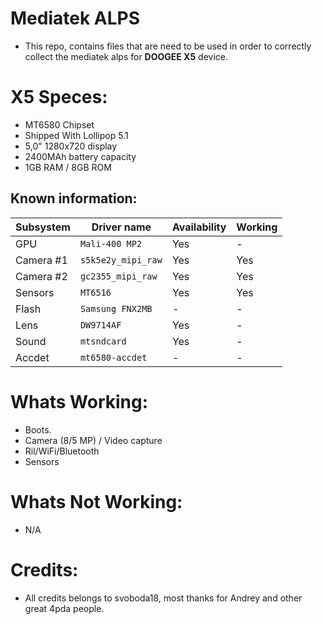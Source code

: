 Mediatek ALPS
=================
- This repo, contains files that are need to be used in order to correctly collect the mediatek alps
  for **DOOGEE X5** device.

# X5 Speces:
- MT6580 Chipset
- Shipped With Lollipop 5.1
- 5,0" 1280x720 display
- 2400MAh battery capacity
- 1GB RAM / 8GB ROM

## Known information:
| Subsystem | Driver name | Availability | Working |
|-----------|-------------|--------------|---------|
| GPU | `Mali-400 MP2` | Yes | - |
| Camera #1 | `s5k5e2y_mipi_raw` | Yes | Yes |
| Camera #2 | `gc2355_mipi_raw` | Yes | Yes |
| Sensors | `MT6516` | Yes | Yes |
| Flash | `Samsung FNX2MB` | - | - |
| Lens | `DW9714AF` | Yes | - |
| Sound | `mtsndcard` | Yes | - |
| Accdet | `mt6580-accdet` | - | - |

# Whats Working:
- Boots.
- Camera (8/5 MP) / Video capture
- Ril/WiFi/Bluetooth
- Sensors

# Whats Not Working:
- N/A

# Credits:
* All credits belongs to svoboda18, most thanks for Andrey and other great 4pda people.
